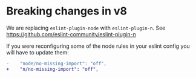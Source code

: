 # Breaking changes in v8

We are replacing `eslint-plugin-node` with `eslint-plugin-n`. See https://github.com/eslint-community/eslint-plugin-n

If you were reconfiguring some of the node rules in your eslint config you will have to update them:

```diff
-    "node/no-missing-import": "off",
+    "n/no-missing-import": "off",
```
